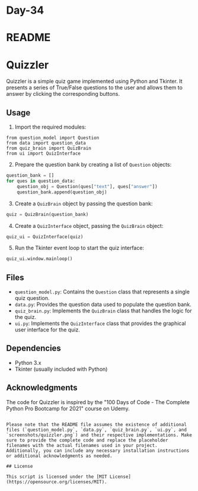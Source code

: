 # Day-34
# README




# Quizzler

Quizzler is a simple quiz game implemented using Python and Tkinter. It presents a series of True/False questions to the user and allows them to answer by clicking the corresponding buttons.

## Usage

1. Import the required modules:
```
from question_model import Question
from data import question_data
from quiz_brain import QuizBrain
from ui import QuizInterface
```

2. Prepare the question bank by creating a list of `Question` objects:
```python
question_bank = []
for ques in question_data:
    question_obj = Question(ques["text"], ques["answer"])
    question_bank.append(question_obj)
```

3. Create a `QuizBrain` object by passing the question bank:
```python
quiz = QuizBrain(question_bank)
```

4. Create a `QuizInterface` object, passing the `QuizBrain` object:
```python
quiz_ui = QuizInterface(quiz)
```

5. Run the Tkinter event loop to start the quiz interface:
```python
quiz_ui.window.mainloop()
```

## Files

- `question_model.py`: Contains the `Question` class that represents a single quiz question.
- `data.py`: Provides the question data used to populate the question bank.
- `quiz_brain.py`: Implements the `QuizBrain` class that handles the logic for the quiz.
- `ui.py`: Implements the `QuizInterface` class that provides the graphical user interface for the quiz.

## Dependencies

- Python 3.x
- Tkinter (usually included with Python)


## Acknowledgments

The code for Quizzler is inspired by the "100 Days of Code - The Complete Python Pro Bootcamp for 2021" course on Udemy.

```

Please note that the README file assumes the existence of additional files (`question_model.py`, `data.py`, `quiz_brain.py`, `ui.py`, and `screenshots/quizzler.png`) and their respective implementations. Make sure to provide the complete code and replace the placeholder filenames with the actual filenames used in your project. Additionally, you can include any necessary installation instructions or additional acknowledgments as needed.

## License

This script is licensed under the [MIT License](https://opensource.org/licenses/MIT).
